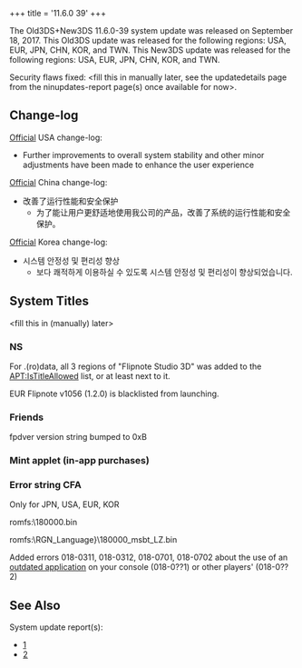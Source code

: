 +++
title = '11.6.0 39'
+++

The Old3DS+New3DS 11.6.0-39 system update was released on September 18,
2017. This Old3DS update was released for the following regions: USA,
EUR, JPN, CHN, KOR, and TWN. This New3DS update was released for the
following regions: USA, EUR, JPN, CHN, KOR, and TWN.

Security flaws fixed: \<fill this in manually later, see the
updatedetails page from the ninupdates-report page(s) once available for
now\>.

## Change-log

[Official](http://en-americas-support.nintendo.com/app/answers/detail/a_id/667/p/430/c/267)
USA change-log:

- Further improvements to overall system stability and other minor
  adjustments have been made to enhance the user experience

[Official](http://www.ique.com/3ds/support/update/3dsxlupdate.html)
China change-log:

- 改善了运行性能和安全保护
  - 为了能让用户更舒适地使用我公司的产品，改善了系统的运行性能和安全保护。

[Official](http://nintendo.co.kr/3DS/customer/systemupdate.php) Korea
change-log:

- 시스템 안정성 및 편리성 향상
  - 보다 쾌적하게 이용하실 수 있도록 시스템 안정성 및 편리성이
    향상되었습니다.

## System Titles

\<fill this in (manually) later\>

### NS

For .(ro)data, all 3 regions of "Flipnote Studio 3D" was added to the
[<APT:IsTitleAllowed>](APT:IsTitleAllowed "wikilink") list, or at least
next to it.

EUR Flipnote v1056 (1.2.0) is blacklisted from launching.

### Friends

fpdver version string bumped to 0xB

### Mint applet (in-app purchases)

### Error string CFA

Only for JPN, USA, EUR, KOR

romfs:\180000.bin

romfs:\\RGN_Language}\180000_msbt_LZ.bin

Added errors 018-0311, 018-0312, 018-0701, 018-0702 about the use of an
[outdated application](Title_list/Patches "wikilink") on your console
(018-0??1) or other players' (018-0??2)

## See Also

System update report(s):

- [1](https://yls8.mtheall.com/ninupdates/reports.php?date=09-18-17_08-00-39&sys=ctr)
- [2](https://yls8.mtheall.com/ninupdates/reports.php?date=09-18-17_08-00-44&sys=ktr)
